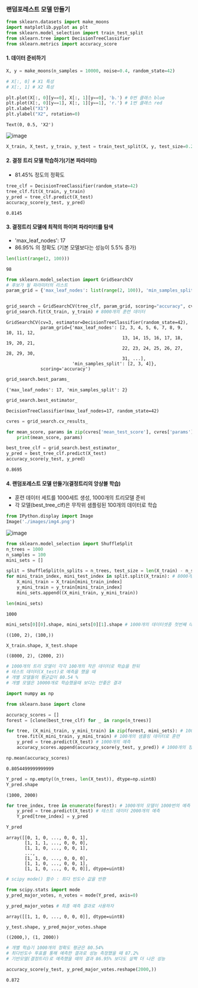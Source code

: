 ### 랜덤포레스트 모델 만들기

```python
from sklearn.datasets import make_moons
import matplotlib.pyplot as plt
from sklearn.model_selection import train_test_split
from sklearn.tree import DecisionTreeClassifier
from sklearn.metrics import accuracy_score
```

#### 1. 데이터 준비하기

```python
X, y = make_moons(n_samples = 10000, noise=0.4, random_state=42)

# X[:, 0] # X1 특성
# X[:, 1] # X2 특성

plt.plot(X[:, 0][y==0], X[:, 1][y==0], 'b.') # 0번 클래스 blue
plt.plot(X[:, 0][y==1], X[:, 1][y==1], 'r.') # 1번 클래스 red
plt.xlabel("X1")
plt.ylabel("X2", rotation=0)
```

```
Text(0, 0.5, 'X2')
```

![image](https://user-images.githubusercontent.com/84713532/205043976-527f025a-9c33-4b5f-9223-cf870bb2126e.png)


```python
X_train, X_test, y_train, y_test = train_test_split(X, y, test_size=0.2, random_state=42)
```

#### 2. 결정 트리 모델 학습하기(기본 파라미터)

- 81.45% 정도의 정확도

```python
tree_clf = DecisionTreeClassifier(random_state=42)
tree_clf.fit(X_train, y_train)
y_pred = tree_clf.predict(X_test)
accuracy_score(y_test, y_pred)
```

```
0.8145
```

#### 3. 결정트리 모델에 최적의 하이퍼 파라미터를 탐색

- 'max_leaf_nodes': 17
- 86.95% 의 정확도 (기본 모델보다는 성능이 5.5% 증가)

```python
len(list(range(2, 100)))
```

```
98
```

```python
from sklearn.model_selection import GridSearchCV
# 후보가 될 파라미터의 리스트
param_grid = {'max_leaf_nodes': list(range(2, 100)), 'min_samples_split': [2, 3, 4]} # 98*3


grid_search = GridSearchCV(tree_clf, param_grid, scoring="accuracy", cv=3 ) # 98*3*3
grid_search.fit(X_train, y_train) # 8000개의 훈련 데이터
```

```
GridSearchCV(cv=3, estimator=DecisionTreeClassifier(random_state=42),
             param_grid={'max_leaf_nodes': [2, 3, 4, 5, 6, 7, 8, 9, 10, 11, 12,
                                            13, 14, 15, 16, 17, 18, 19, 20, 21,
                                            22, 23, 24, 25, 26, 27, 28, 29, 30,
                                            31, ...],
                         'min_samples_split': [2, 3, 4]},
             scoring='accuracy')
```

```python
grid_search.best_params_
```

```
{'max_leaf_nodes': 17, 'min_samples_split': 2}
```

```python
grid_search.best_estimator_
```

```
DecisionTreeClassifier(max_leaf_nodes=17, random_state=42)
```

```python
cvres = grid_search.cv_results_
```

```python
for mean_score, params in zip(cvres['mean_test_score'], cvres['params']):
    print(mean_score, params)
```

```python
best_tree_clf = grid_search.best_estimator_
y_pred = best_tree_clf.predict(X_test)
accuracy_score(y_test, y_pred)
```

```
0.8695
```

#### 4. 랜덤포레스트 모델 만들기(결정트리의 앙상블 학습)

- 훈련 데이터 세트를 1000세트 생성, 1000개의 트리모델 준비
- 각 모델(best_tree_clf)은 무작위 샘플링된 100개의 데이터로 학습

```python
from IPython.display import Image
Image('./images/img4.png')
```

![image](https://user-images.githubusercontent.com/84713532/205044025-e3628773-e00b-42a9-817d-a2da269befb7.png)


```python
from sklearn.model_selection import ShuffleSplit
n_trees = 1000
n_samples = 100
mini_sets = []

split = ShuffleSplit(n_splits = n_trees, test_size = len(X_train) - n_samples, random_state=42)
for mini_train_index, mini_test_index in split.split(X_train): # 8000개의 데이터에서 100개씩 샘플링
    X_mini_train = X_train[mini_train_index]
    y_mini_train = y_train[mini_train_index]
    mini_sets.append((X_mini_train, y_mini_train))
```

```python
len(mini_sets)
```

```
1000
```

```python
mini_sets[0][0].shape, mini_sets[0][1].shape # 1000개의 데이터셋중 첫번째 데이터의 특성과 정답
```

```
((100, 2), (100,))
```

```python
X_train.shape, X_test.shape
```

```
((8000, 2), (2000, 2))
```

```python
# 1000개의 트리 모델이 각각 100개의 작은 데이터로 학습을 한뒤
# 테스트 데이터(X_test)로 예측을 했을 때
# 개별 모델들의 평균값이 80.54 % 
# 개별 모델은 10000개로 학습했을때 보다는 안좋은 결과
```

```python
import numpy as np
```

```python
from sklearn.base import clone

accuracy_scores = []
forest = [clone(best_tree_clf) for _ in range(n_trees)]

for tree, (X_mini_train, y_mini_train) in zip(forest, mini_sets): # 1000개의 모델과 1000개의 데이터셋
    tree.fit(X_mini_train, y_mini_train) # 100개의 샘플링 데이터로 훈련
    y_pred = tree.predict(X_test) # 1000개의 예측
    accuracy_scores.append(accuracy_score(y_test, y_pred)) # 1000개의 정확도

np.mean(accuracy_scores)    
```

```
0.8054499999999999
```

```python
Y_pred = np.empty((n_trees, len(X_test)), dtype=np.uint8)
Y_pred.shape
```

```
(1000, 2000)
```

```python
for tree_index, tree in enumerate(forest): # 1000개의 모델이 1000번의 예측
    y_pred = tree.predict(X_test) # 테스트 데이터 2000개의 예측
    Y_pred[tree_index] = y_pred
```

```python
Y_pred
```

```
array([[0, 1, 0, ..., 0, 0, 1],
       [1, 1, 1, ..., 0, 0, 0],
       [1, 1, 0, ..., 0, 0, 1],
       ...,
       [1, 1, 0, ..., 0, 0, 0],
       [1, 1, 0, ..., 0, 0, 1],
       [1, 1, 0, ..., 0, 0, 0]], dtype=uint8)
```

```python
# scipy mode() 함수 : 최다 빈도수 값을 반환
```

```python
from scipy.stats import mode
y_pred_major_votes, n_votes = mode(Y_pred, axis=0)
```

```python
y_pred_major_votes # 최종 예측 결과로 사용하자
```

```
array([[1, 1, 0, ..., 0, 0, 0]], dtype=uint8)
```

```python
y_test.shape, y_pred_major_votes.shape
```

```
((2000,), (1, 2000))
```

```python
# 개별 학습기 1000개의 정확도 평균은 80.54% 
# 최다빈도수 투표를 통해 예측한 결과로 성능 측정했을 때 87.2%
# 기반모델(결정트리)로 예측했을 때의 결과 86.95% 보다도 살짝 더 나은 성능
```

```python
accuracy_score(y_test, y_pred_major_votes.reshape(2000,))
```

```
0.872
```
